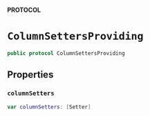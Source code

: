 **PROTOCOL**

# `ColumnSettersProviding`

```swift
public protocol ColumnSettersProviding
```

## Properties
### `columnSetters`

```swift
var columnSetters: [Setter]
```
